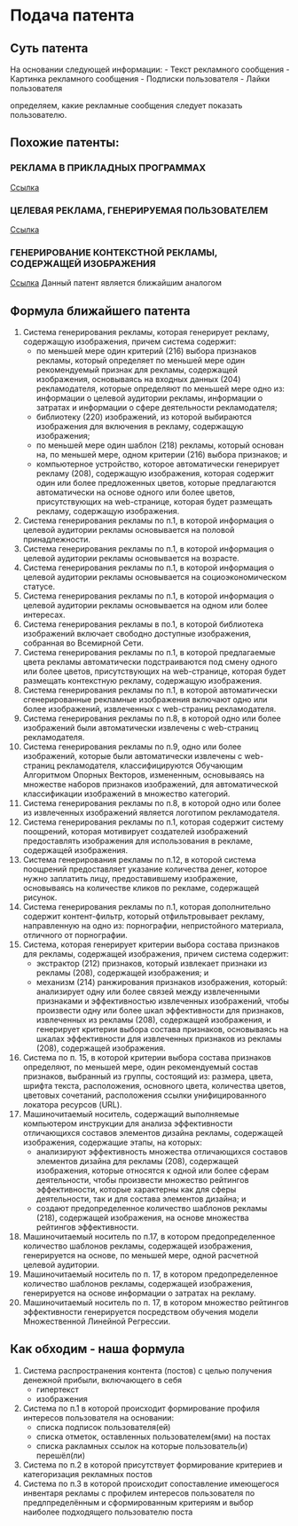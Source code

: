 # Подача патента

## Суть патента

На основании следующей информации:
	- Текст рекламного сообщения
	- Картинка рекламного сообщения
	- Подписки пользователя
	- Лайки пользователя

определяем, какие рекламные сообщения следует показать пользователю.

## Похожие патенты:

### РЕКЛАМА В ПРИКЛАДНЫХ ПРОГРАММАХ

[Ссылка](https://patents.s3.yandex.net/RU2419875C2_20110527.pdf)

### ЦЕЛЕВАЯ РЕКЛАМА, ГЕНЕРИРУЕМАЯ ПОЛЬЗОВАТЕЛЕМ

[Ссылка](https://patents.s3.yandex.net/RU2531863C2_20141027.pdf)

### ГЕНЕРИРОВАНИЕ КОНТЕКСТНОЙ РЕКЛАМЫ, СОДЕРЖАЩЕЙ ИЗОБРАЖЕНИЯ

[Ссылка](https://yandex.ru/patents/doc/RU2008133419A_20100220)
Данный патент является ближайшим аналогом

## Формула ближайшего патента

1. Система генерирования рекламы, которая генерирует рекламу, содержащую изображения, причем система содержит:
	- по меньшей мере один критерий (216) выбора признаков рекламы, который определяет по меньшей мере один рекомендуемый признак для рекламы, содержащей изображения, основываясь на входных данных (204) рекламодателя, которые определяют по меньшей мере одно из: информации о целевой аудитории рекламы, информации о затратах и информации о сфере деятельности рекламодателя;
	- библиотеку (220) изображений, из которой выбираются изображения для включения в рекламу, содержащую изображения;
	- по меньшей мере один шаблон (218) рекламы, который основан на, по меньшей мере, одном критерии (216) выбора признаков; и
	- компьютерное устройство, которое автоматически генерирует рекламу (208), содержащую изображения, которая содержит один или более предложенных цветов, которые предлагаются автоматически на основе одного или более цветов, присутствующих на web-странице, которая будет размещать рекламу, содержащую изображения.
2. Система генерирования рекламы по п.1, в которой информация о целевой аудитории рекламы основывается на половой принадлежности.
3. Система генерирования рекламы по п.1, в которой информация о целевой аудитории рекламы основывается на возрасте.
4. Система генерирования рекламы по п.1, в которой информация о целевой аудитории рекламы основывается на социоэкономическом статусе.
5. Система генерирования рекламы по п.1, в которой информация о целевой аудитории рекламы основывается на одном или более интересах.
6. Система генерирования рекламы в по.1, в которой библиотека изображений включает свободно доступные изображения, собранная во Всемирной Сети.
7. Система генерирования рекламы по п.1, в которой предлагаемые цвета рекламы автоматически подстраиваются под смену одного или более цветов, присутствующих на web-странице, которая будет размещать контекстную рекламу, содержащую изображения.
8. Система генерирования рекламы по п.1, в которой автоматически сгенерированные рекламные изображения включают одно или более изображений, извлеченных с web-страниц рекламодателя.
9. Система генерирования рекламы по п.8, в которой одно или более изображений были автоматически извлечены с web-страниц рекламодателя.
10. Система генерирования рекламы по п.9, одно или более изображений, которые были автоматически извлечены с web-страниц рекламодателя, классифицируются Обучающим Алгоритмом Опорных Векторов, измененным, основываясь на множестве наборов признаков изображений, для автоматической классификации изображений в множество категорий.
11. Система генерирования рекламы по п.8, в которой одно или более из извлеченных изображений является логотипом рекламодателя.
12. Система генерирования рекламы по п.1, которая содержит систему поощрений, которая мотивирует создателей изображений предоставлять изображения для использования в рекламе, содержащей изображения.
13. Система генерирования рекламы по п.12, в которой система поощрений предоставляет указание количества денег, которое нужно заплатить лицу, предоставившему изображение, основываясь на количестве кликов по рекламе, содержащей рисунок.
14. Система генерирования рекламы по п.1, которая дополнительно содержит контент-фильтр, который отфильтровывает рекламу, направленную на одно из: порнографии, непристойного материала, отличного от порнографии.
15. Система, которая генерирует критерии выбора состава признаков для рекламы, содержащей изображения, причем система содержит:
	- экстрактор (212) признаков, который извлекает признаки из рекламы (208), содержащей изображения; и
	- механизм (214) ранжирования признаков изображения, который: анализирует одну или более связей между извлеченными признаками и эффективностью извлеченных изображений, чтобы произвести одну или более шкал эффективности для признаков, извлеченных из рекламы (208), содержащей изображения, и генерирует критерии выбора состава признаков, основываясь на шкалах эффективности для извлеченных признаков из рекламы (208), содержащей изображения.
16. Система по п. 15, в которой критерии выбора состава признаков определяют, по меньшей мере, один рекомендуемый состав признаков, выбранный из группы, состоящий из: размера, цвета, шрифта текста, расположения, основного цвета, количества цветов, цветовых сочетаний, расположения ссылки унифицированного локатора ресурсов (URL).
17. Машиночитаемый носитель, содержащий выполняемые компьютером инструкции для анализа эффективности отличающихся составов элементов дизайна рекламы, содержащей изображения, содержащие этапы, на которых:
	- анализируют эффективность множества отличающихся составов элементов дизайна для рекламы (208), содержащей изображения, которые относятся к одной или более сферам деятельности, чтобы произвести множество рейтингов эффективности, которые характерны как для сферы деятельности, так и для состава элементов дизайна; и
	- создают предопределенное количество шаблонов рекламы (218), содержащей изображения, на основе множества рейтингов эффективности.
18. Машиночитаемый носитель по п.17, в котором предопределенное количество шаблонов рекламы, содержащей изображения, генерируется на основе, по меньшей мере, одной расчетной целевой аудитории.
19. Машиночитаемый носитель по п. 17, в котором предопределенное количество шаблонов рекламы, содержащей изображения, генерируется на основе информации о затратах на рекламу.
20. Машиночитаемый носитель по п. 17, в котором множество рейтингов эффективности генерируется посредством обучения модели Множественной Линейной Регрессии.

## Как обходим - наша формула

1. Система распространения контента (постов) с целью получения денежной прибыли, включающего в себя
	- гипертекст
	- изображения
2. Система по п.1 в которой происходит формирование профиля интересов пользователя на основании:
	- списка подписок пользователя(ей)
	- списка отметок, оставленных пользователем(ями) на постах
	- списка ракламных ссылок на которые пользователь(и) перешёл(ли)
3. Система по п.2 в которой присутствует формирование критериев и категоризация рекламных постов
4. Система по п.3 в которой происходит сопоставление имеющегося инвентаря рекламы с профилем интересов пользователя по предлпределённым и сформированным критериям и выбор наиболее подходящего пользователю поста